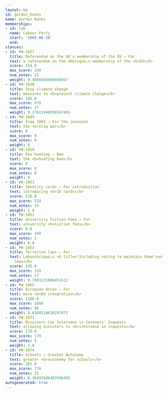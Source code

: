 ```yaml
---
layout: mp
id: gordon_banks
name: Gordon Banks
memberships:
- id: lab
  name: Labour Party
  start: '2005-06-28'
  end: 
stances:
- id: PW-1027
  title: Referendum on the UK's membership of the EU — For
  text: a referendum on the UK&rsquo;s membership of the <b>EU</b>
  score: 154.0
  max_score: 330
  num_votes: 21
  weight: 0.4666666666666667
- id: PW-1030
  title: Stop climate change
  text: measures to <b>prevent climate change</b>
  score: 185.0
  max_score: 670
  num_votes: 27
  weight: 0.27611940298507465
- id: PW-1049
  title: Iraq 2003 — For the invasion
  text: the <b>Iraq war</b>
  score: 0
  max_score: 0
  num_votes: 0
  weight: 0
- id: PW-1050
  title: Fox hunting — Ban
  text: the <b>hunting ban</b>
  score: 0
  max_score: 0
  num_votes: 0
  weight: 0
- id: PW-1051
  title: Identity cards — For introduction
  text: introducing <b>ID cards</b>
  score: 510.0
  max_score: 510
  num_votes: 15
  weight: 1.0
- id: PW-1052
  title: University Tuition Fees — For
  text: university <b>tuition fees</b>
  score: 0.0
  max_score: 100
  num_votes: 2
  weight: 0.0
- id: PW-1053
  title: Terrorism laws — For
  text: Labour&rsquo;s <b title="Including voting to maintain them">anti-terrorism
    laws</b>
  score: 245.0
  max_score: 310
  num_votes: 27
  weight: 0.7903225806451613
- id: PW-1065
  title: European Union — For
  text: more <b>EU integration</b>
  score: 1186.0
  max_score: 1880
  num_votes: 88
  weight: 0.6308510638297873
- id: PW-1071
  title: Ministers Can Intervene in Coroners' Inquests
  text: allowing ministers to <b>intervene in inquests</b>
  score: 170.0
  max_score: 170
  num_votes: 5
  weight: 1.0
- id: PW-1074
  title: Schools — Greater Autonomy
  text: greater <b>autonomy for schools</b>
  score: 281.0
  max_score: 770
  num_votes: 25
  weight: 0.36493506493506495
autogenerated: true
---
```

